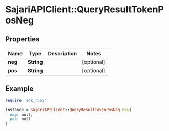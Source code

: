 # SajariAPIClient::QueryResultTokenPosNeg

## Properties

| Name | Type | Description | Notes |
| ---- | ---- | ----------- | ----- |
| **neg** | **String** |  | [optional] |
| **pos** | **String** |  | [optional] |

## Example

```ruby
require 'sdk_ruby'

instance = SajariAPIClient::QueryResultTokenPosNeg.new(
  neg: null,
  pos: null
)
```

